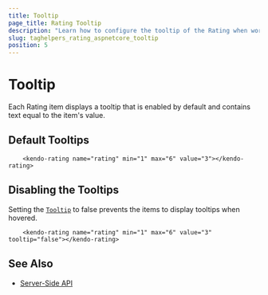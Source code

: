 ```yaml
---
title: Tooltip
page_title: Rating Tooltip
description: "Learn how to configure the tooltip of the Rating when working with the Telerik UI Rating tag helper for ASP.NET Core (MVC 6 or ASP.NET Core MVC)."
slug: taghelpers_rating_aspnetcore_tooltip
position: 5
---
```


# Tooltip

Each Rating item displays a tooltip that is enabled by default and contains text equal to the item's value.

## Default Tooltips

```tagHelper
    <kendo-rating name="rating" min="1" max="6" value="3"></kendo-rating>
```

## Disabling the Tooltips

Setting the [`Tooltip`](https://docs.telerik.com/aspnet-core/api/Kendo.Mvc.UI.Fluent/RatingBuilder#tooltipsystemstring) to false prevents the items to display tooltips when hovered.

```tagHelper
    <kendo-rating name="rating" min="1" max="6" value="3" tooltip="false"></kendo-rating>
```

## See Also

* [Server-Side API](https://docs.telerik.com/aspnet-core/api/rating)
